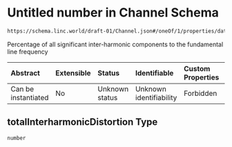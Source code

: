 # Untitled number in Channel Schema

```txt
https://schema.linc.world/draft-01/Channel.json#/oneOf/1/properties/data/properties/harmonicDistortion/properties/totalInterharmonicDistortion
```

Percentage of all significant inter-harmonic components to the fundamental line frequency

| Abstract            | Extensible | Status         | Identifiable            | Custom Properties | Additional Properties | Access Restrictions | Defined In                                           |
| :------------------ | :--------- | :------------- | :---------------------- | :---------------- | :-------------------- | :------------------ | :--------------------------------------------------- |
| Can be instantiated | No         | Unknown status | Unknown identifiability | Forbidden         | Allowed               | none                | [Channel.json*](Channel.json "open original schema") |

## totalInterharmonicDistortion Type

`number`
